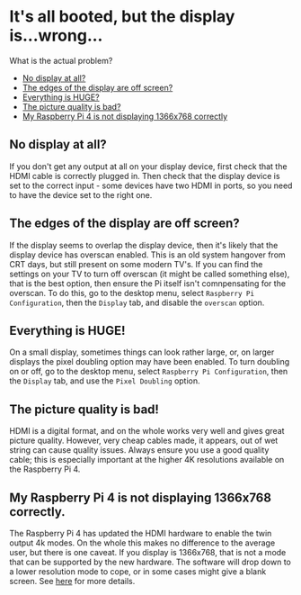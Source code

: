 # It's all booted, but the display is...wrong...

What is the actual problem?

- [No display at all?](#no-display-at-all)
- [The edges of the display are off screen?](#the-edges-of-the-display-are-off-screen)
- [Everything is HUGE?](#everything-is-huge)
- [The picture quality is bad?](#the-picture-quality-is-bad)
- [My Raspberry Pi 4 is not displaying 1366x768 correctly](#my-raspberry-pi-4-is-not-displaying-1366x768-correctly)

## No display at all?

If you don't get any output at all on your display device, first check that the HDMI cable is correctly plugged in. Then check that the display device is set to the correct input - some devices have two HDMI in ports, so you need to have the device set to the right one.

## The edges of the display are off screen?

If the display seems to overlap the display device, then it's likely that the display device has overscan enabled. This is an old system hangover from CRT days, but still present on some modern TV's. If you can find the settings on your TV to turn off overscan (it might be called something else), that is the best option, then ensure the Pi itself isn't comnpensating for the overscan. To do this, go to the desktop menu, select `Raspberry Pi Configuration`, then the `Display` tab, and disable the `overscan` option.

## Everything is HUGE!

On a small display, sometimes things can look rather large, or, on larger displays the pixel doubling option may have been enabled. To turn doubling on or off, go to the desktop menu, select `Raspberry Pi Configuration`, then the `Display` tab, and use the `Pixel Doubling` option.

## The picture quality is bad!

HDMI is a digital format, and on the whole works very well and gives great picture quality. However, very cheap cables made, it appears, out of wet string can cause quality issues. Always ensure you use a good quality cable; this is especially important at the higher 4K resolutions available on the Raspberry Pi 4.

## My Raspberry Pi 4 is not displaying 1366x768 correctly.

The Raspberry Pi 4 has updated the HDMI hardware to enable the twin output 4k modes. On the whole this makes no difference to the average user, but there is one caveat. If you display is 1366x768, that is not a mode that can be supported by the new hardware. The software will drop down to a lower resolution mode to cope, or in some cases might give a blank screen. See [here](../../configuration/config-txt/pi4-hdmi.md) for more details. 
